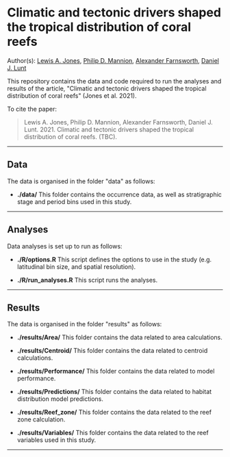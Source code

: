 # Climatic and tectonic drivers shaped the tropical distribution of coral reefs

Author(s): [Lewis A. Jones](mailto:l.jones16@imperial.ac.uk), [Philip D. Mannion](mailto:philipdmannion@gmail.com), [Alexander Farnsworth](mailto:alex.Farnsworth@bristol.ac.uk), [Daniel J. Lunt](mailto:D.J.Lunt@bristol.ac.uk)

This repository contains the data and code required to run the analyses and results of the article, "Climatic and tectonic drivers shaped the tropical distribution of coral reefs" (Jones et al. 2021). 

To cite the paper: 
> Lewis A. Jones, Philip D. Mannion, Alexander Farnsworth, Daniel J. Lunt. 2021. Climatic and tectonic drivers shaped the tropical distribution of coral reefs. (TBC).

-------

## Data
The data is organised in the folder "data" as follows:

* **./data/**
This folder contains the occurrence data, as well as stratigraphic stage and period bins used in this study.

-------

## Analyses
Data analyses is set up to run as follows:

* **./R/options.R**
This script defines the options to use in the study (e.g. latitudinal bin size, and spatial resolution).

* **./R/run_analyses.R**
This script runs the analyses.

-------

## Results
The data is organised in the folder "results" as follows:

* **./results/Area/**
This folder contains the data related to area calculations.

* **./results/Centroid/**
This folder contains the data related to centroid calculations.

* **./results/Performance/**
This folder contains the data related to model performance.

* **./results/Predictions/**
This folder contains the data related to habitat distribution model predictions.

* **./results/Reef_zone/**
This folder contains the data related to the reef zone calculation.

* **./results/Variables/**
This folder contains the data related to the reef variables used in this study.

-------
